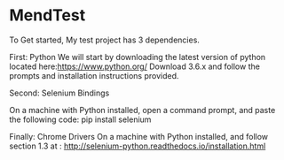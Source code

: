 # MendTest

To Get started, My test project has 3 dependencies. 

First: Python
We will start by downloading the latest version of python located here:https://www.python.org/
Download 3.6.x and follow the prompts and installation instructions provided.

Second: Selenium Bindings

On a machine with Python installed, open a command prompt, and paste the following code:
pip install selenium

Finally: Chrome Drivers
On a machine with Python installed, and follow section 1.3 at : http://selenium-python.readthedocs.io/installation.html
